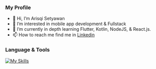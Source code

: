 ### My Profile

- 👋 Hi, I’m Arisqi Setyawan
- 👀 I’m interested in mobile app development & Fullstack
- 🌱 I’m currently in depth learning Flutter, Kotlin, NodeJS, & React.js. 
- 📫 How to reach me find me in [Linkedin](https://www.linkedin.com/in/arisqi-setyawan-devstack17)

### Language & Tools
[![My Skills](https://skillicons.dev/icons?i=vscode,php,js,ts,jquery,angular,vue,nodejs,react,css,bootstrap,laravel,flutter,nodejs,kotlin,dart,mysql,postgres,sqlite,gcp,git,github,gitlab,stackoverflow,aws,azure)](https://skillicons.dev)

<!---
Aries1711/Aries1711 is a ✨ special ✨ repository because its `README.md` (this file) appears on your GitHub profile.
You can click the Preview link to take a look at your changes.
--->
